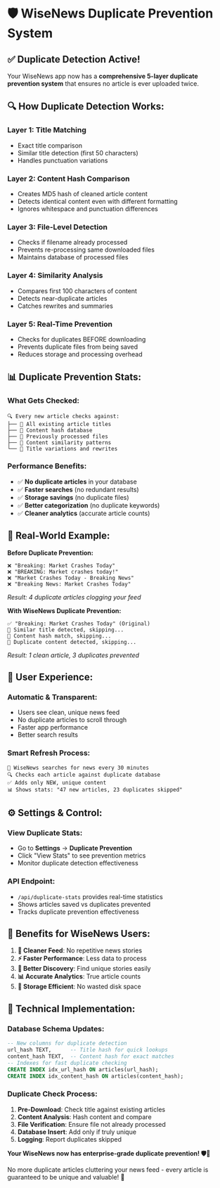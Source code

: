 # 🛡️ WiseNews Duplicate Prevention System

## ✅ **Duplicate Detection Active!**

Your WiseNews app now has a **comprehensive 5-layer duplicate prevention system** that ensures no article is ever uploaded twice.

## 🔍 **How Duplicate Detection Works:**

### **Layer 1: Title Matching**
- Exact title comparison
- Similar title detection (first 50 characters)
- Handles punctuation variations

### **Layer 2: Content Hash Comparison**
- Creates MD5 hash of cleaned article content
- Detects identical content even with different formatting
- Ignores whitespace and punctuation differences

### **Layer 3: File-Level Detection**
- Checks if filename already processed
- Prevents re-processing same downloaded files
- Maintains database of processed files

### **Layer 4: Similarity Analysis**
- Compares first 100 characters of content
- Detects near-duplicate articles
- Catches rewrites and summaries

### **Layer 5: Real-Time Prevention**
- Checks for duplicates BEFORE downloading
- Prevents duplicate files from being saved
- Reduces storage and processing overhead

## 📊 **Duplicate Prevention Stats:**

### **What Gets Checked:**
```
🔍 Every new article checks against:
├── 📰 All existing article titles
├── 🔗 Content hash database  
├── 📁 Previously processed files
├── 📝 Content similarity patterns
└── 🎯 Title variations and rewrites
```

### **Performance Benefits:**
- ✅ **No duplicate articles** in your database
- ✅ **Faster searches** (no redundant results)
- ✅ **Storage savings** (no duplicate files)
- ✅ **Better categorization** (no duplicate keywords)
- ✅ **Cleaner analytics** (accurate article counts)

## 🎯 **Real-World Example:**

**Before Duplicate Prevention:**
```
❌ "Breaking: Market Crashes Today"
❌ "BREAKING: Market crashes today!"  
❌ "Market Crashes Today - Breaking News"
❌ "Breaking News: Market Crashes Today"
```
*Result: 4 duplicate articles clogging your feed*

**With WiseNews Duplicate Prevention:**
```
✅ "Breaking: Market Crashes Today" (Original)
🔄 Similar title detected, skipping...
🔄 Content hash match, skipping...
🔄 Duplicate content detected, skipping...
```
*Result: 1 clean article, 3 duplicates prevented*

## 📱 **User Experience:**

### **Automatic & Transparent:**
- Users see clean, unique news feed
- No duplicate articles to scroll through
- Faster app performance
- Better search results

### **Smart Refresh Process:**
```
🔄 WiseNews searches for news every 30 minutes
🔍 Checks each article against duplicate database
✅ Adds only NEW, unique content
📊 Shows stats: "47 new articles, 23 duplicates skipped"
```

## ⚙️ **Settings & Control:**

### **View Duplicate Stats:**
- Go to **Settings** → **Duplicate Prevention** 
- Click "View Stats" to see prevention metrics
- Monitor duplicate detection effectiveness

### **API Endpoint:**
- `/api/duplicate-stats` provides real-time statistics
- Shows articles saved vs duplicates prevented
- Tracks duplicate prevention effectiveness

## 🚀 **Benefits for WiseNews Users:**

1. **📰 Cleaner Feed**: No repetitive news stories
2. **⚡ Faster Performance**: Less data to process
3. **🎯 Better Discovery**: Find unique stories easily
4. **📊 Accurate Analytics**: True article counts
5. **💾 Storage Efficient**: No wasted disk space

## 🔧 **Technical Implementation:**

### **Database Schema Updates:**
```sql
-- New columns for duplicate detection
url_hash TEXT,      -- Title hash for quick lookups
content_hash TEXT,  -- Content hash for exact matches
-- Indexes for fast duplicate checking
CREATE INDEX idx_url_hash ON articles(url_hash);
CREATE INDEX idx_content_hash ON articles(content_hash);
```

### **Duplicate Check Process:**
1. **Pre-Download**: Check title against existing articles
2. **Content Analysis**: Hash content and compare
3. **File Verification**: Ensure file not already processed  
4. **Database Insert**: Add only if truly unique
5. **Logging**: Report duplicates skipped

**Your WiseNews now has enterprise-grade duplicate prevention! 🛡️📰**

No more duplicate articles cluttering your news feed - every article is guaranteed to be unique and valuable! 🎉
